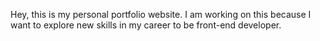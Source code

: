 Hey, this is my personal portfolio website.
I am working on this because I want to explore new skills in my career to be front-end developer.